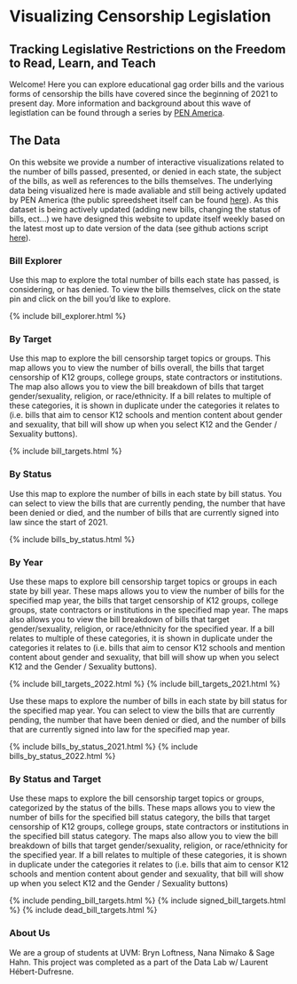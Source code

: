 # Visualizing Censorship Legislation
## Tracking Legislative Restrictions on the Freedom to Read, Learn, and Teach

Welcome! Here you can explore educational gag order bills and the various forms of censorship the bills have covered since the beginning of 2021 to present day.
More information and background about this wave of legistlation can be found through a series by [PEN America](https://pen.org/report/educational-gag-orders/).

## The Data

On this website we provide a number of interactive visualizations related to the number of bills passed, presented, or denied in each state, the subject of the bills, as well as references to the bills themselves. The underlying data being visualized here is made avaliable and still being actively updated by PEN America (the public spreedsheet itself can be found [here](https://docs.google.com/spreadsheets/d/1Tj5WQVBmB6SQg-zP_M8uZsQQGH09TxmBY73v23zpyr0/edit#gid=107383712)). As this dataset is being actively updated (adding new bills, changing the status of bills, ect...) we have designed this website to update itself weekly based on the latest most up to date version of the data (see github actions script [here](https://github.com/sahahn/censorship/blob/master/.github/workflows/update_maps.yml)).

### Bill Explorer

Use this map to explore the total number of bills each state has passed, is considering, or has denied. To view the bills themselves, click on the state pin and click on the bill you’d like to explore.

{% include bill_explorer.html %}

### By Target

Use this map to explore the bill censorship target topics or groups. This map allows you to view the number of bills overall, the bills that target censorship of K12 groups, college groups, state contractors or institutions. The map also allows you to view the bill breakdown of bills that target gender/sexuality, religion, or race/ethnicity. If a bill relates to multiple of these categories, it is shown in duplicate under the categories it relates to (i.e. bills that aim to censor K12 schools and mention content about gender and sexuality, that bill will show up when you select K12 and the Gender / Sexuality buttons).

{% include bill_targets.html %}

### By Status

Use this map to explore the number of bills in each state by bill status. You can select to view the bills that are currently pending, the number that have been denied or died, and the number of bills that are currently signed into law since the start of 2021.

{% include bills_by_status.html %}

### By Year

Use these maps to explore bill censorship target topics or groups in each state by bill year. These maps allows you to view the number of bills for the specified map year, the bills that target censorship of K12 groups, college groups, state contractors or institutions in the specified map year. The maps also allows you to view the bill breakdown of bills that target gender/sexuality, religion, or race/ethnicity for the specified year. If a bill relates to multiple of these categories, it is shown in duplicate under the categories it relates to (i.e. bills that aim to censor K12 schools and mention content about gender and sexuality, that bill will show up when you select K12 and the Gender / Sexuality buttons).

{% include bill_targets_2022.html %}
{% include bill_targets_2021.html %}

Use these maps to explore the number of bills in each state by bill status for the specified map year. You can select to view the bills that are currently pending, the number that have been denied or died, and the number of bills that are currently signed into law for the specified map year.

{% include bills_by_status_2021.html %}
{% include bills_by_status_2022.html %}

### By Status and Target

Use these maps to explore the bill censorship target topics or groups, categorized by the status of the bills. These maps allows you to view the number of bills for the specified bill status category, the bills that target censorship of K12 groups, college groups, state contractors or institutions in the specified bill status category. The maps also allow you to view the bill breakdown of bills that target gender/sexuality, religion, or race/ethnicity for the specified year. If a bill relates to multiple of these categories, it is shown in duplicate under the categories it relates to (i.e. bills that aim to censor K12 schools and mention content about gender and sexuality, that bill will show up when you select K12 and the Gender / Sexuality buttons)

{% include pending_bill_targets.html %}
{% include signed_bill_targets.html %}
{% include dead_bill_targets.html %}


### About Us

We are a group of students at UVM: Bryn Loftness, Nana Nimako & Sage Hahn. This project was completed as a part of the Data Lab w/ Laurent Hébert-Dufresne. 








